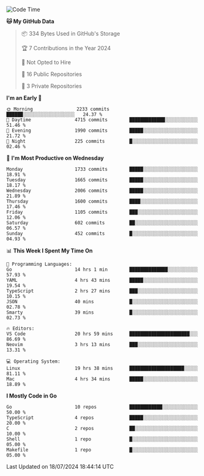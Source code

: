 <!--START_SECTION:waka-->
![Code Time](http://img.shields.io/badge/Code%20Time-788%20hrs%2040%20mins-blue)

**🐱 My GitHub Data** 

> 📦 334 Bytes Used in GitHub's Storage 
 > 
> 🏆 7 Contributions in the Year 2024
 > 
> 🚫 Not Opted to Hire
 > 
> 📜 16 Public Repositories 
 > 
> 🔑 3 Private Repositories 
 > 
**I'm an Early 🐤** 

```text
🌞 Morning                2233 commits        ██████░░░░░░░░░░░░░░░░░░░   24.37 % 
🌆 Daytime                4715 commits        █████████████░░░░░░░░░░░░   51.46 % 
🌃 Evening                1990 commits        █████░░░░░░░░░░░░░░░░░░░░   21.72 % 
🌙 Night                  225 commits         █░░░░░░░░░░░░░░░░░░░░░░░░   02.46 % 
```
📅 **I'm Most Productive on Wednesday** 

```text
Monday                   1733 commits        █████░░░░░░░░░░░░░░░░░░░░   18.91 % 
Tuesday                  1665 commits        █████░░░░░░░░░░░░░░░░░░░░   18.17 % 
Wednesday                2006 commits        █████░░░░░░░░░░░░░░░░░░░░   21.89 % 
Thursday                 1600 commits        ████░░░░░░░░░░░░░░░░░░░░░   17.46 % 
Friday                   1105 commits        ███░░░░░░░░░░░░░░░░░░░░░░   12.06 % 
Saturday                 602 commits         ██░░░░░░░░░░░░░░░░░░░░░░░   06.57 % 
Sunday                   452 commits         █░░░░░░░░░░░░░░░░░░░░░░░░   04.93 % 
```


📊 **This Week I Spent My Time On** 

```text
💬 Programming Languages: 
Go                       14 hrs 1 min        ██████████████░░░░░░░░░░░   57.93 % 
YAML                     4 hrs 43 mins       █████░░░░░░░░░░░░░░░░░░░░   19.54 % 
TypeScript               2 hrs 27 mins       ███░░░░░░░░░░░░░░░░░░░░░░   10.15 % 
JSON                     40 mins             █░░░░░░░░░░░░░░░░░░░░░░░░   02.78 % 
Smarty                   39 mins             █░░░░░░░░░░░░░░░░░░░░░░░░   02.73 % 

🔥 Editors: 
VS Code                  20 hrs 59 mins      ██████████████████████░░░   86.69 % 
Neovim                   3 hrs 13 mins       ███░░░░░░░░░░░░░░░░░░░░░░   13.31 % 

💻 Operating System: 
Linux                    19 hrs 38 mins      ████████████████████░░░░░   81.11 % 
Mac                      4 hrs 34 mins       █████░░░░░░░░░░░░░░░░░░░░   18.89 % 
```

**I Mostly Code in Go** 

```text
Go                       10 repos            ████████████░░░░░░░░░░░░░   50.00 % 
TypeScript               4 repos             █████░░░░░░░░░░░░░░░░░░░░   20.00 % 
C                        2 repos             ██░░░░░░░░░░░░░░░░░░░░░░░   10.00 % 
Shell                    1 repo              █░░░░░░░░░░░░░░░░░░░░░░░░   05.00 % 
Makefile                 1 repo              █░░░░░░░░░░░░░░░░░░░░░░░░   05.00 % 
```




 Last Updated on 18/07/2024 18:44:14 UTC
<!--END_SECTION:waka-->
